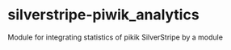 silverstripe-piwik_analytics
============================

Module for integrating statistics of pikik SilverStripe by a module
